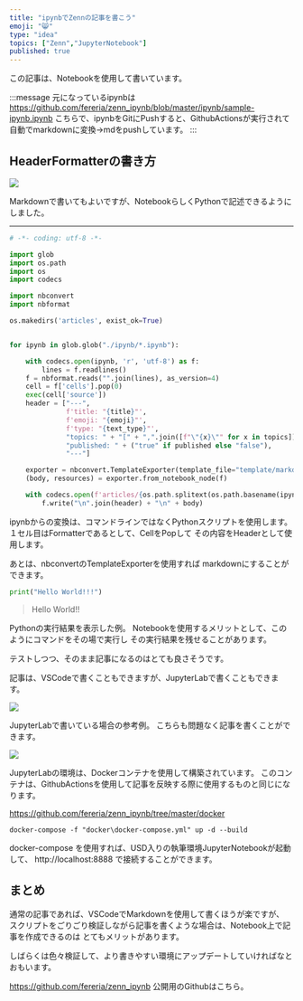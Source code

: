 ```yaml
---
title: "ipynbでZennの記事を書こう"
emoji: "😸"
type: "idea"
topics: ["Zenn","JupyterNotebook"]
published: true
---
```

この記事は、Notebookを使用して書いています。

:::message
元になっているipynbは
https://github.com/fereria/zenn_ipynb/blob/master/ipynb/sample-ipynb.ipynb
こちらで、ipynbをGitにPushすると、GithubActionsが実行されて
自動でmarkdownに変換→mdをpushしています。
:::

## HeaderFormatterの書き方

![](https://gyazo.com/3e428097b74fc40bc7877c5f37b0a6af.png)

Markdownで書いてもよいですが、NotebookらしくPythonで記述できるようにしました。


----



```python
# -*- coding: utf-8 -*-

import glob
import os.path
import os
import codecs

import nbconvert
import nbformat

os.makedirs('articles', exist_ok=True)


for ipynb in glob.glob("./ipynb/*.ipynb"):

    with codecs.open(ipynb, 'r', 'utf-8') as f:
        lines = f.readlines()
    f = nbformat.reads("".join(lines), as_version=4)
    cell = f['cells'].pop(0)
    exec(cell['source'])
    header = ["---",
              f'title: "{title}"',
              f'emoji: "{emoji}"',
              f'type: "{text_type}"',
              "topics: " + "[" + ",".join([f"\"{x}\"" for x in topics]) + "]",
              "published: " + ("true" if published else "false"),
              "---"]

    exporter = nbconvert.TemplateExporter(template_file="template/markdown.tpl")
    (body, resources) = exporter.from_notebook_node(f)

    with codecs.open(f'articles/{os.path.splitext(os.path.basename(ipynb))[0]}.md', 'w', 'utf-8') as f:
        f.write("\n".join(header) + "\n" + body)

```

ipynbからの変換は、コマンドラインではなくPythonスクリプトを使用します。
１セル目はFormatterであるとして、CellをPopして
その内容をHeaderとして使用します。

あとは、nbconvertのTemplateExporterを使用すれば markdownにすることができます。




```python
print("Hello World!!!")
```

> Hello World!!
> 

Pythonの実行結果を表示した例。
Notebookを使用するメリットとして、このようにコマンドをその場で実行し
その実行結果を残せることがあります。

テストしつつ、そのまま記事になるのはとても良さそうです。

記事は、VSCodeで書くこともできますが、JupyterLabで書くこともできます。

![](https://gyazo.com/698a75b8de7a9bde36add7558534515a.png)

JupyterLabで書いている場合の参考例。
こちらも問題なく記事を書くことができます。

![](https://gyazo.com/0a7214a933a81196a28025e3aef17cc2.png)

JupyterLabの環境は、Dockerコンテナを使用して構築されています。
このコンテナは、GithubActionsを使用して記事を反映する際に使用するものと同じになります。

https://github.com/fereria/zenn_ipynb/tree/master/docker

```
docker-compose -f "docker\docker-compose.yml" up -d --build
```
docker-compose を使用すれば、USD入りの執筆環境JupyterNotebookが起動して、
http://localhost:8888
で接続することができます。

## まとめ

通常の記事であれば、VSCodeでMarkdownを使用して書くほうが楽ですが、
スクリプトをごりごり検証しながら記事を書くような場合は、Notebook上で記事を作成できるのは
とてもメリットがあります。

しばらくは色々検証して、より書きやすい環境にアップデートしていければなとおもいます。

https://github.com/fereria/zenn_ipynb
公開用のGithubはこちら。
